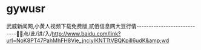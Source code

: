 # gywusr
武威新闻网,小黄人视频下载免费版,贰佰信息网大豆行情----------------------------🙁🙁点/此/进/入/http://www.baidu.com/link?url=NoK8PT47PahMhFH8Vie_jnciyIKNTTtVBQKpill6udK&amp;wd
